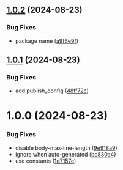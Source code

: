 ## [1.0.2](https://github.com/NakoBase/nakobase-template-sync/compare/v1.0.1...v1.0.2) (2024-08-23)


### Bug Fixes

* package name ([a9f6e9f](https://github.com/NakoBase/nakobase-template-sync/commit/a9f6e9ff3a75210a949cd90c8cf5a0397f70f108))

## [1.0.1](https://github.com/NakoBase/nakobase-template-sync/compare/v1.0.0...v1.0.1) (2024-08-23)


### Bug Fixes

* add publish_config ([48ff72c](https://github.com/NakoBase/nakobase-template-sync/commit/48ff72cf15b13c6463d5820ece7f20e7a69e3449))

# 1.0.0 (2024-08-23)


### Bug Fixes

* disable body-max-line-length ([9e918a9](https://github.com/NakoBase/nakobase-template-sync/commit/9e918a97c5e7a2d8af86da24cc0e43400de8fb2e))
* ignore when auto-generated ([bc830a4](https://github.com/NakoBase/nakobase-template-sync/commit/bc830a4bb6ffcdfecd5cba02485e8a8c359e6a4d))
* use constants ([1d7157e](https://github.com/NakoBase/nakobase-template-sync/commit/1d7157e7f8d0c02469d19503618fe65f67be4cd2))
